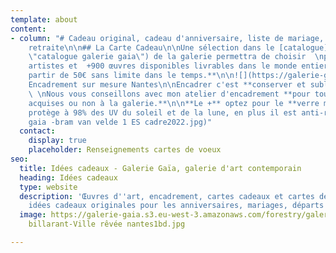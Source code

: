```yaml
---
template: about
content:
- column: "# Cadeau original, cadeau d'anniversaire, liste de mariage, départ à la
    retraite\n\n## La Carte Cadeau\n\nUne sélection dans le [catalogue](https://galeriegaia.fr/catalogue/
    \"catalogue galerie gaia\") de la galerie permettra de choisir  \nparmi **+70
    artistes et  +900 œuvres disponibles livrables dans le monde entier.**  \n**A
    partir de 50€ sans limite dans le temps.**\n\n![](https://galerie-gaia.s3.eu-west-3.amazonaws.com/forestry/galerie-gaia-nantes-carte-cadeau-recto2.jpg)\n\n##
    Encadrement sur mesure Nantes\n\nEncadrer c'est **conserver et sublimer une œuvre**.
    \ \nNous vous conseillons avec mon atelier d'encadrement **pour toutes œuvres
    acquises ou non à la galerie.**\n\n**Le +** optez pour le **verre musée** qui
    protège à 98% des UV du soleil et de la lune, en plus il est anti-reflet.\n\n![](https://galerie-gaia.s3.eu-west-3.amazonaws.com/forestry/galerie
    gaia -bram van velde 1 ES cadre2022.jpg)"
  contact:
    display: true
    placeholder: Renseignements cartes de voeux
seo:
  title: Idées cadeaux - Galerie Gaïa, galerie d'art contemporain
  heading: Idées cadeaux
  type: website
  description: 'Œuvres d''art, encadrement, cartes cadeaux et cartes de voeux : des
    idées cadeaux originales pour les anniversaires, mariages, départs à la retraite…'
  image: https://galerie-gaia.s3.eu-west-3.amazonaws.com/forestry/galeriegaia-stpehanie
    billarant-Ville rêvée nantes1bd.jpg

---
```


